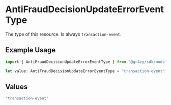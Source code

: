 # AntiFraudDecisionUpdateErrorEventType

The type of this resource. Is always `transaction-event`.

## Example Usage

```typescript
import { AntiFraudDecisionUpdateErrorEventType } from "@gr4vy/sdk/models/components";

let value: AntiFraudDecisionUpdateErrorEventType = "transaction-event";
```

## Values

```typescript
"transaction-event"
```